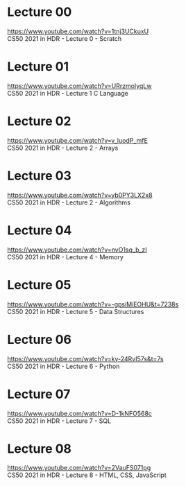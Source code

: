 # Lecture 00
https://www.youtube.com/watch?v=1tnj3UCkuxU<br>
CS50 2021 in HDR - Lecture 0 - Scratch<br>

# Lecture 01
https://www.youtube.com/watch?v=URrzmoIyqLw<br>
CS50 2021 in HDR - Lecture 1 C Language<br>

# Lecture 02
https://www.youtube.com/watch?v=v_luodP_mfE<br>
CS50 2021 in HDR - Lecture 2 - Arrays<br>

# Lecture 03
https://www.youtube.com/watch?v=yb0PY3LX2x8<br>
CS50 2021 in HDR - Lecture 2 - Algorithms<br>

# Lecture 04
https://www.youtube.com/watch?v=nvO1sq_b_zI<br>
CS50 2021 in HDR - Lecture 4 - Memory<br>

# Lecture 05
https://www.youtube.com/watch?v=-gpsiMiEOHU&t=7238s<br>
CS50 2021 in HDR - Lecture 5 - Data Structures<br>

# Lecture 06
https://www.youtube.com/watch?v=ky-24RvI57s&t=7s<br>
CS50 2021 in HDR - Lecture 6 - Python<br>

# Lecture 07
https://www.youtube.com/watch?v=D-1kNFO568c<br>
CS50 2021 in HDR - Lecture 7 - SQL<br>

# Lecture 08
https://www.youtube.com/watch?v=2VauFS071pg<br>
CS50 2021 in HDR - Lecture 8 - HTML, CSS, JavaScript<br>

